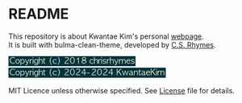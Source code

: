 <!-- Link CSS -->
<link href='./README.css' type='text/css' rel='stylesheet'>

# README

This repository is about Kwantae Kim's personal [webpage](https://kwantaekim.github.io).<br>
It is built with bulma-clean-theme, developed by [C.S. Rhymes](https://www.csrhymes.com/).

<img src='./img/copyright-bulma-clean-theme.png'>

<img src='./img/copyright-kwantae.png'>

MIT Licence unless otherwise specified. See <a href="./LICENSE.txt" target="_blank">License</a> file for details.
